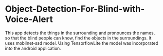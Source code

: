 # Object-Detection-For-Blind-with-Voice-Alert
This app detects the things in the surrounding and pronounces the names, so that the blind people can know, find the objects in the surroundings.
It uses mobilnet-ssd model.
Using TensorflowLite the model was incorporated into the android application.
